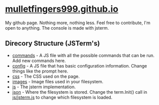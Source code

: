 # [mulletfingers999.github.io](http://mulletfingers999.github.io)
My github page. Nothing more, nothing less. Feel free to contribute, I'm open to anything. The console is made with jsterm.

## Direcory Structure (JSTerm's)
- [commands](commands) - A JS file with all the possible
  commands that can be run. Add new commands here.
- [config](config) - A JS file that has basic configuration
  information. Change things like the prompt here.
- [css](css) - The CSS used on the page.
- [images](images) - Image files used in your filesystem.
- [js](js) - The jsterm implementation.
- [json](json) - Where the filesystem is stored. Change the
  term.Init() call in [js/jsterm.js](js/jsterm.js) to change
  which filesystem is loaded.
